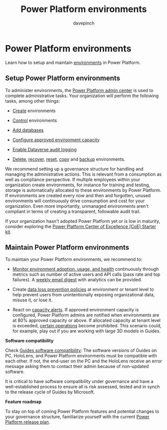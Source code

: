 ﻿---
title: Power Platform environments
description: Learn how to setup and maintain Power Platform environments
ms.date: 03/13/2023
ms.topic: conceptual
author: davepinch
ms.author: davepinch
ms-reviewer: m-hartmann
---

# Power Platform environments

Learn how to setup and maintain [environments](https://learn.microsoft.com/en-us/power-platform/admin/environments-overview) in Power Platform.

## Setup Power Platform environments

To administer environments, the [Power Platform admin center](https://aka.ms/ppac) is used to complete administrative tasks. Your organization will perform the following tasks, among other things:

- [Create](/power-platform/admin/create-environment) environments

- [Control](/power-platform/admin/control-environment-creation) environments

- [Add databases](/power-platform/admin/create-database)

- [Configure approved environment capacity](/power-platform/guidance/coe/capacity-alerting)

- [Enable Dataverse audit logging](/power-platform/guidance/adoption/cds-usage#dataverse-audit-logging)

- [Delete](/power-platform/admin/delete-environment), [recover](/power-platform/admin/recover-environment), [reset](/power-platform/admin/reset-environment), [copy](/power-platform/admin/copy-environment) and [backup](/power-platform/admin/backup-restore-environments) environments.

We recommend setting up a governance structure for handling and managing the administrative actions. This is relevant from a consumption as well as compliance perspective. If multiple employees within your organization create environments, for instance for training and testing, storage is automatically allocated to these environments by Power Platform. If environments are created every now and then and forgotten, unused environments will continuously drive consumption and cost for your organization. Even more importantly, unmanaged environments aren't compliant in terms of creating a transparent, followable audit trail.

If your organization hasn't adopted Power Platform yet or is low in maturity, consider exploring the [Power Platform Center of Excellence (CoE) Starter kit](/power-platform/guidance/coe/starter-kit).

## Maintain Power Platform environments

To maintain your Power Platform environments, we recommend to:

- [Monitor environment adoption, usage, and health](/power-platform/guidance/adoption/cds-usage) continuously through metrics such as number of active users and API calls (pass rate and top failures). A [weekly email digest](/power-platform/admin/managed-environment-usage-insights) with analytics can be provided.

- Create [data loss prevention policies](/power-platform/admin/wp-data-loss-prevention) at environment or tenant level to help prevent users from unintentionally exposing organizational data, misuse it, or lose it.

- React on [capacity alerts](/power-platform/guidance/coe/capacity-alerting#receive-capacity-alerts). If approved environment capacity is configured, Power Platform admins are notified when environments are at 80% approved capacity or above. If allocated capacity at tenant level is exceeded, [certain operations](/power-platform/admin/capacity-storage#changes-for-exceeding-storage-capacity-entitlements) become prohibited. This scenario could, for example, play out if you are working with large 3D models in Guides.

**Software compatibility**

Check [Guides software compatibility](/guides/admin-apps-solution-compatibility): The software versions of Guides on PC, HoloLens, and Power Platform environments must be compatible with each other. If not, the end-user on the PC and the HoloLens receive an error message asking them to contact their admin because of non-updated software.

It is critical to have software compatibility under governance and have a well-established process to ensure all is risk assessed, tested and in synch to the release cycle of Guides by Microsoft.

**Feature roadmap**

To stay on top of coming Power Platform features and potential changes to your governance structure, familiarize yourself with the current [Power Platform release plan](/dynamics365/release-plans/).
